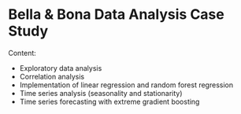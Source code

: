 # Bella & Bona Data Analysis Case Study
Content:
- Exploratory data analysis
- Correlation analysis
- Implementation of linear regression and random forest regression
- Time series analysis (seasonality and stationarity)
- Time series forecasting with extreme gradient boosting
